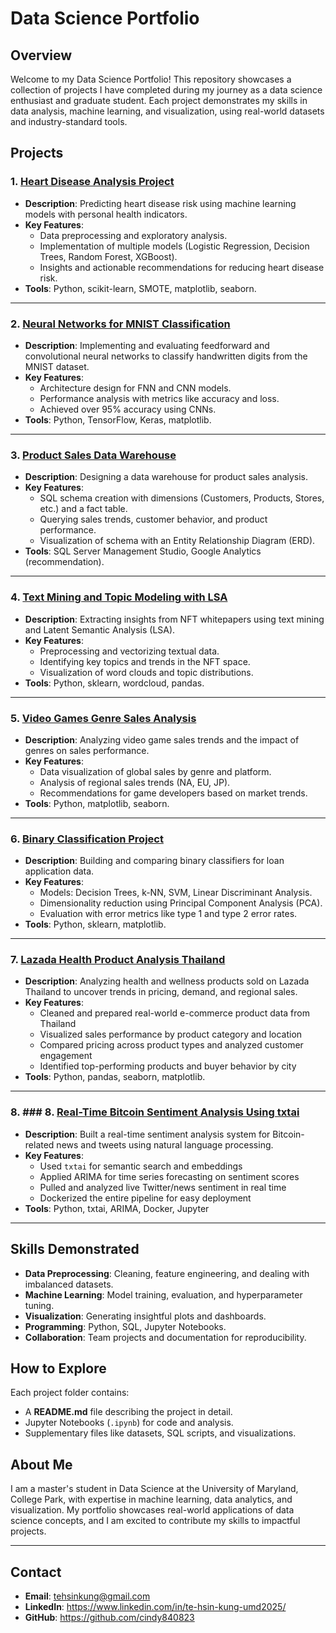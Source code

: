 # Data Science Portfolio

## Overview
Welcome to my Data Science Portfolio! This repository showcases a collection of projects I have completed during my journey as a data science enthusiast and graduate student. Each project demonstrates my skills in data analysis, machine learning, and visualization, using real-world datasets and industry-standard tools.

## Projects
### 1. [Heart Disease Analysis Project](./Heart_Disease_Analysis_Project)
- **Description**: Predicting heart disease risk using machine learning models with personal health indicators.
- **Key Features**:
  - Data preprocessing and exploratory analysis.
  - Implementation of multiple models (Logistic Regression, Decision Trees, Random Forest, XGBoost).
  - Insights and actionable recommendations for reducing heart disease risk.
- **Tools**: Python, scikit-learn, SMOTE, matplotlib, seaborn.

---

### 2. [Neural Networks for MNIST Classification](./Neural_Networks_MNIST_Project)
- **Description**: Implementing and evaluating feedforward and convolutional neural networks to classify handwritten digits from the MNIST dataset.
- **Key Features**:
  - Architecture design for FNN and CNN models.
  - Performance analysis with metrics like accuracy and loss.
  - Achieved over 95% accuracy using CNNs.
- **Tools**: Python, TensorFlow, Keras, matplotlib.

---

### 3. [Product Sales Data Warehouse](./Product_Sales_Data_Warehouse)
- **Description**: Designing a data warehouse for product sales analysis.
- **Key Features**:
  - SQL schema creation with dimensions (Customers, Products, Stores, etc.) and a fact table.
  - Querying sales trends, customer behavior, and product performance.
  - Visualization of schema with an Entity Relationship Diagram (ERD).
- **Tools**: SQL Server Management Studio, Google Analytics (recommendation).

---

### 4. [Text Mining and Topic Modeling with LSA](./Text_Mining_and_Topic_Modeling_with_LSA)
- **Description**: Extracting insights from NFT whitepapers using text mining and Latent Semantic Analysis (LSA).
- **Key Features**:
  - Preprocessing and vectorizing textual data.
  - Identifying key topics and trends in the NFT space.
  - Visualization of word clouds and topic distributions.
- **Tools**: Python, sklearn, wordcloud, pandas.

---

### 5. [Video Games Genre Sales Analysis](./Video_Games_Genre_Sales_Analysis)
- **Description**: Analyzing video game sales trends and the impact of genres on sales performance.
- **Key Features**:
  - Data visualization of global sales by genre and platform.
  - Analysis of regional sales trends (NA, EU, JP).
  - Recommendations for game developers based on market trends.
- **Tools**: Python, matplotlib, seaborn.

---

### 6. [Binary Classification Project](./Binary_Classification_Project)
- **Description**: Building and comparing binary classifiers for loan application data.
- **Key Features**:
  - Models: Decision Trees, k-NN, SVM, Linear Discriminant Analysis.
  - Dimensionality reduction using Principal Component Analysis (PCA).
  - Evaluation with error metrics like type 1 and type 2 error rates.
- **Tools**: Python, sklearn, matplotlib.

---

### 7. [Lazada Health Product Analysis Thailand](./Lazada_Health_Product_Analysis)
- **Description**: Analyzing health and wellness products sold on Lazada Thailand to uncover trends in pricing, demand, and regional sales.
- **Key Features**:
  - Cleaned and prepared real-world e-commerce product data from Thailand
  - Visualized sales performance by product category and location
  - Compared pricing across product types and analyzed customer engagement
  - Identified top-performing products and buyer behavior by city
- **Tools**: Python, pandas, seaborn, matplotlib.

---

### 8. ### 8. [Real-Time Bitcoin Sentiment Analysis Using txtai](https://github.com/cindy840823/tutorials/tree/TutorTask134_Spring2025_RealTime_Bitcoin_Sentiment_Analysis_Using_txtai)
- **Description**: Built a real-time sentiment analysis system for Bitcoin-related news and tweets using natural language processing.
- **Key Features**:
  - Used `txtai` for semantic search and embeddings
  - Applied ARIMA for time series forecasting on sentiment scores
  - Pulled and analyzed live Twitter/news sentiment in real time
  - Dockerized the entire pipeline for easy deployment
- **Tools**: Python, txtai, ARIMA, Docker, Jupyter
--- 

## Skills Demonstrated
- **Data Preprocessing**: Cleaning, feature engineering, and dealing with imbalanced datasets.
- **Machine Learning**: Model training, evaluation, and hyperparameter tuning.
- **Visualization**: Generating insightful plots and dashboards.
- **Programming**: Python, SQL, Jupyter Notebooks.
- **Collaboration**: Team projects and documentation for reproducibility.

## How to Explore
Each project folder contains:
- A **README.md** file describing the project in detail.
- Jupyter Notebooks (`.ipynb`) for code and analysis.
- Supplementary files like datasets, SQL scripts, and visualizations.

## About Me
I am a master's student in Data Science at the University of Maryland, College Park, with expertise in machine learning, data analytics, and visualization. My portfolio showcases real-world applications of data science concepts, and I am excited to contribute my skills to impactful projects.

---

## Contact
- **Email**: tehsinkung@gmail.com
- **LinkedIn**: https://www.linkedin.com/in/te-hsin-kung-umd2025/
- **GitHub**: https://github.com/cindy840823
